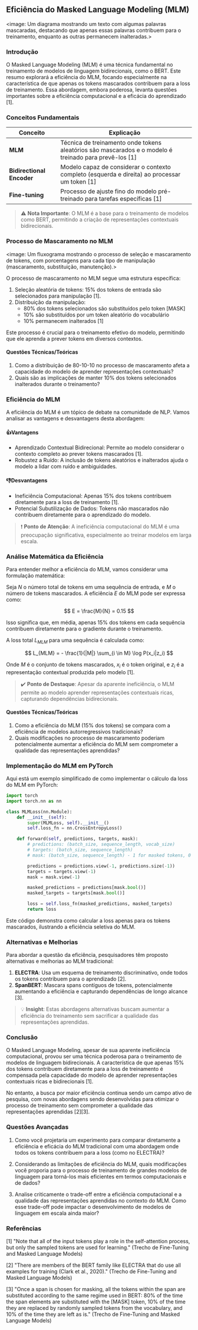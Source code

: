 ## Eficiência do Masked Language Modeling (MLM)

<image: Um diagrama mostrando um texto com algumas palavras mascaradas, destacando que apenas essas palavras contribuem para o treinamento, enquanto as outras permanecem inalteradas.>

### Introdução

O Masked Language Modeling (MLM) é uma técnica fundamental no treinamento de modelos de linguagem bidirecionais, como o BERT. Este resumo explorará a eficiência do MLM, focando especialmente na característica de que apenas os tokens mascarados contribuem para a loss de treinamento. Essa abordagem, embora poderosa, levanta questões importantes sobre a eficiência computacional e a eficácia do aprendizado [1].

### Conceitos Fundamentais

| Conceito                  | Explicação                                                   |
| ------------------------- | ------------------------------------------------------------ |
| **MLM**                   | Técnica de treinamento onde tokens aleatórios são mascarados e o modelo é treinado para prevê-los [1] |
| **Bidirectional Encoder** | Modelo capaz de considerar o contexto completo (esquerda e direita) ao processar um token [1] |
| **Fine-tuning**           | Processo de ajuste fino do modelo pré-treinado para tarefas específicas [1] |

> ⚠️ **Nota Importante**: O MLM é a base para o treinamento de modelos como BERT, permitindo a criação de representações contextuais bidirecionais.

### Processo de Mascaramento no MLM

<image: Um fluxograma mostrando o processo de seleção e mascaramento de tokens, com porcentagens para cada tipo de manipulação (mascaramento, substituição, manutenção).>

O processo de mascaramento no MLM segue uma estrutura específica:

1. Seleção aleatória de tokens: 15% dos tokens de entrada são selecionados para manipulação [1].
2. Distribuição da manipulação:
   - 80% dos tokens selecionados são substituídos pelo token [MASK]
   - 10% são substituídos por um token aleatório do vocabulário
   - 10% permanecem inalterados [1]

Este processo é crucial para o treinamento efetivo do modelo, permitindo que ele aprenda a prever tokens em diversos contextos.

#### Questões Técnicas/Teóricas

1. Como a distribuição de 80-10-10 no processo de mascaramento afeta a capacidade do modelo de aprender representações contextuais?
2. Quais são as implicações de manter 10% dos tokens selecionados inalterados durante o treinamento?

### Eficiência do MLM

A eficiência do MLM é um tópico de debate na comunidade de NLP. Vamos analisar as vantagens e desvantagens desta abordagem:

#### 👍Vantagens

* Aprendizado Contextual Bidirecional: Permite ao modelo considerar o contexto completo ao prever tokens mascarados [1].
* Robustez a Ruído: A inclusão de tokens aleatórios e inalterados ajuda o modelo a lidar com ruído e ambiguidades.

#### 👎Desvantagens

* Ineficiência Computacional: Apenas 15% dos tokens contribuem diretamente para a loss de treinamento [1].
* Potencial Subutilização de Dados: Tokens não mascarados não contribuem diretamente para o aprendizado do modelo.

> ❗ **Ponto de Atenção**: A ineficiência computacional do MLM é uma preocupação significativa, especialmente ao treinar modelos em larga escala.

### Análise Matemática da Eficiência

Para entender melhor a eficiência do MLM, vamos considerar uma formulação matemática:

Seja $N$ o número total de tokens em uma sequência de entrada, e $M$ o número de tokens mascarados. A eficiência $E$ do MLM pode ser expressa como:

$$
E = \frac{M}{N} = 0.15
$$

Isso significa que, em média, apenas 15% dos tokens em cada sequência contribuem diretamente para o gradiente durante o treinamento.

A loss total $L_{MLM}$ para uma sequência é calculada como:

$$
L_{MLM} = - \frac{1}{|M|} \sum_{i \in M} \log P(x_i|z_i)
$$

Onde $M$ é o conjunto de tokens mascarados, $x_i$ é o token original, e $z_i$ é a representação contextual produzida pelo modelo [1].

> ✔️ **Ponto de Destaque**: Apesar da aparente ineficiência, o MLM permite ao modelo aprender representações contextuais ricas, capturando dependências bidirecionais.

#### Questões Técnicas/Teóricas

1. Como a eficiência do MLM (15% dos tokens) se compara com a eficiência de modelos autorregressivos tradicionais?
2. Quais modificações no processo de mascaramento poderiam potencialmente aumentar a eficiência do MLM sem comprometer a qualidade das representações aprendidas?

### Implementação do MLM em PyTorch

Aqui está um exemplo simplificado de como implementar o cálculo da loss do MLM em PyTorch:

```python
import torch
import torch.nn as nn

class MLMLoss(nn.Module):
    def __init__(self):
        super(MLMLoss, self).__init__()
        self.loss_fn = nn.CrossEntropyLoss()

    def forward(self, predictions, targets, mask):
        # predictions: (batch_size, sequence_length, vocab_size)
        # targets: (batch_size, sequence_length)
        # mask: (batch_size, sequence_length) - 1 for masked tokens, 0 otherwise

        predictions = predictions.view(-1, predictions.size(-1))
        targets = targets.view(-1)
        mask = mask.view(-1)

        masked_predictions = predictions[mask.bool()]
        masked_targets = targets[mask.bool()]

        loss = self.loss_fn(masked_predictions, masked_targets)
        return loss
```

Este código demonstra como calcular a loss apenas para os tokens mascarados, ilustrando a eficiência seletiva do MLM.

### Alternativas e Melhorias

Para abordar a questão da eficiência, pesquisadores têm proposto alternativas e melhorias ao MLM tradicional:

1. **ELECTRA**: Usa um esquema de treinamento discriminativo, onde todos os tokens contribuem para o aprendizado [2].
2. **SpanBERT**: Mascara spans contíguos de tokens, potencialmente aumentando a eficiência e capturando dependências de longo alcance [3].

> 💡 **Insight**: Estas abordagens alternativas buscam aumentar a eficiência do treinamento sem sacrificar a qualidade das representações aprendidas.

### Conclusão

O Masked Language Modeling, apesar de sua aparente ineficiência computacional, provou ser uma técnica poderosa para o treinamento de modelos de linguagem bidirecionais. A característica de que apenas 15% dos tokens contribuem diretamente para a loss de treinamento é compensada pela capacidade do modelo de aprender representações contextuais ricas e bidirecionais [1].

No entanto, a busca por maior eficiência continua sendo um campo ativo de pesquisa, com novas abordagens sendo desenvolvidas para otimizar o processo de treinamento sem comprometer a qualidade das representações aprendidas [2][3].

### Questões Avançadas

1. Como você projetaria um experimento para comparar diretamente a eficiência e eficácia do MLM tradicional com uma abordagem onde todos os tokens contribuem para a loss (como no ELECTRA)?

2. Considerando as limitações de eficiência do MLM, quais modificações você proporia para o processo de treinamento de grandes modelos de linguagem para torná-los mais eficientes em termos computacionais e de dados?

3. Analise criticamente o trade-off entre a eficiência computacional e a qualidade das representações aprendidas no contexto do MLM. Como esse trade-off pode impactar o desenvolvimento de modelos de linguagem em escala ainda maior?

### Referências

[1] "Note that all of the input tokens play a role in the self-attention process, but only the sampled tokens are used for learning." (Trecho de Fine-Tuning and Masked Language Models)

[2] "There are members of the BERT family like ELECTRA that do use all examples for training (Clark et al., 2020)." (Trecho de Fine-Tuning and Masked Language Models)

[3] "Once a span is chosen for masking, all the tokens within the span are substituted according to the same regime used in BERT: 80% of the time the span elements are substituted with the [MASK] token, 10% of the time they are replaced by randomly sampled tokens from the vocabulary, and 10% of the time they are left as is." (Trecho de Fine-Tuning and Masked Language Models)